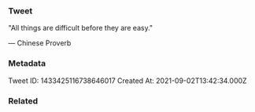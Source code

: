 ### Tweet
"All things are difficult before they are easy." 

— Chinese Proverb

### Metadata
Tweet ID: 1433425116738646017
Created At: 2021-09-02T13:42:34.000Z

### Related

